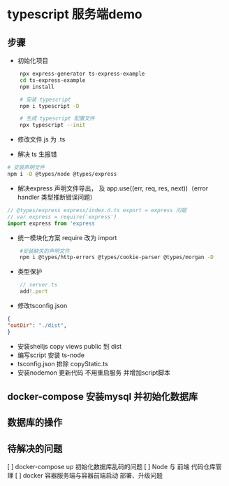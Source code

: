 # typescript 服务端demo

## 步骤

* 初始化项目
```sh
    npx express-generator ts-express-example
    cd ts-express-example
    npm install

    # 安装 typescript
    npm i typescript -D

    # 生成 typescript 配置文件
    npx typescript --init
```

* 修改文件.js 为 .ts

* 解决 ts 生报错
```sh
# 安装声明文件
npm i -D @types/node @types/express
```

* 解决express 声明文件导出， 及 app.use((err, req, res, next))（error handler 类型推断错误问题)
```typescript
// @types/express express/index.d.ts export = express 问题
// var express = require('express')
import express from 'express
```

* 统一模块化方案 require 改为 import
```sh
    #安装缺失的声明文件
    npm i @types/http-errors @types/cookie-parser @types/morgan -D
```

*  类型保护
```javascript
    // server.ts
    add!.port
```

* 修改tsconfig.json
```json
{
"outDir": "./dist",    
}
```

* 安装shelljs copy views public 到 dist 
* 编写script 安装 ts-node
* tsconfig.json 排除 copyStatic.ts
* 安装nodemon 更新代码 不用重启服务 并增加script脚本
  
## docker-compose 安装mysql 并初始化数据库 
## 数据库的操作

## 待解决的问题
[ ] docker-compose up 初始化数据库乱码的问题
[ ] Node 与 前端 代码仓库管理
[ ] docker 容器服务端与容器前端启动 部署、升级问题






